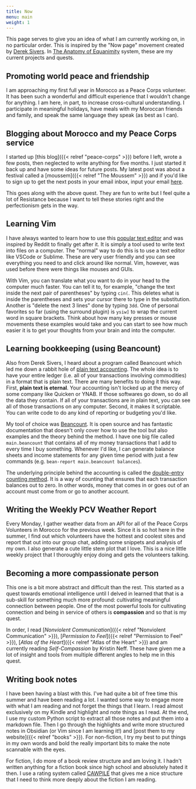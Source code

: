 ```yaml
---
title: Now
menu: main
weight: 1
---
```


This page serves to give you an idea of what I am currently working on, in no particular order. This is inspired by the "Now page" movement created by [Derek Sivers](https://nownownow.com/about). In [The Anatomy of Equanimity](https://anatomy.1651.org/) system, these are my current projects and quests.

## Promoting world peace and friendship

I am approaching my first full year in Morocco as a Peace Corps volunteer. It has been such a wonderful and difficult experience that I wouldn't change for anything. I am here, in part, to increase cross-cultural understanding. I participate in meaningful holidays, have meals with my Moroccan friends and family, and speak the same language they speak (as best as I can).

## Blogging about Morocco and my Peace Corps service

I started up [this blog]({{< relref "peace-corps" >}}) before I left, wrote a few posts, then neglected to write anything for five months. I just started it back up and have some ideas for future posts. My latest post was about a festival called a [moussem]({{< relref "The Moussem" >}}) and if you'd like to sign up to get the next posts in your email inbox, input your email [here](https://buttondown.email/Westley_Winks). 

This goes along with the above quest. They are fun to write but I feel quite a lot of Resistance because I want to tell these stories right and the perfectionism gets in the way.

## Learning Vim

I have always wanted to learn how to use this [popular text editor](https://www.vim.org/) and was inspired by Reddit to finally get after it. It is simply a tool used to write text into files on a computer. The "normal" way to do this is to use a text editor like VSCode or Sublime. These are very user friendly and you can see everything you need to and click around like normal. Vim, however, was used before there were things like mouses and GUIs.

With Vim, you can translate what you want to do in your head to the computer much faster. You can tell it to, for example, "change the text inside the next pair of parentheses" by typing `cin(`. This deletes what is inside the parentheses and sets your cursor there to type in the substitution. Another is "delete the next 3 lines" done by typing `3dd`. One of personal favorites so far (using the surround plugin) is `ysiw]` to wrap the current word in square brackets. Think about how many key presses or mouse movements these examples would take and you can start to see how much easier it is to get your thoughts from your brain and into the computer.

## Learning bookkeeping (using Beancount)

Also from Derek Sivers, I heard about a program called Beancount which led me down a rabbit hole of [plain text accounting](https://plaintextaccounting.org/). The whole idea is to have your entire ledger (i.e. all of your transactions involving commodities) in a format that is plain text. There are many benefits to doing it this way. First, **plain text is eternal**. Your accounting isn't locked up at the mercy of some company like Quicken or YNAB. If those softwares go down, so do all the data they contain. If all of your transactions are in plain text, you can see all of those transactions on any computer. Second, it makes it scriptable. You can write code to do any kind of reporting or budgeting you'd like.

My tool of choice was [Beancount](https://beancount.github.io/). It is open source and has fantastic documentation that doesn't only cover how to use the tool but also examples and the theory behind the method. I have one big file called `main.beancount` that contains all of my money transactions that I add to every time I buy something. Whenever I'd like, I can generate balance sheets and income statements for any given time period with just a few commands (e.g. `bean-report main.beancount balances`). 

The underlying principle behind the accounting is called the [double-entry counting method](https://beancount.github.io/docs/the_double_entry_counting_method.html). It is a way of counting that ensures that each transaction balances out to zero. In other words, money that comes in or goes out of an account must come from or go to another account.

## Writing the Weekly PCV Weather Report

Every Monday, I gather weather data from an API for all of the Peace Corps Volunteers in Morocco for the previous week. Since it is so hot here in the summer, I find out which volunteers have the hottest and coolest sites and report that out into our group chat, adding some snippets and analysis of my own. I also generate a cute little stem plot that I love. This is a nice little weekly project that I thoroughly enjoy doing and gets the volunteers talking.

## Becoming a more compassionate person

This one is a bit more abstract and difficult than the rest. This started as a quest towards emotional intelligence until I delved in learned that that is a sub-skill for something much more profound: cultivating meaningful connection between people. One of the most powerful tools for cultivating connection and being in service of others is **compassion** and so that is my quest.

In order, I read [*Nonviolent Communication*]({{< relref "Nonviolent Communication" >}}), [*Permission to Feel*]({{< relref "Permission to Feel" >}}), [*Atlas of the Heart*]({{< relref "Atlas of the Heart" >}}) and am currently reading *Self-Compassion* by Kristin Neff. These have given me a lot of insight and tools from multiple different angles to help me in this quest.

## Writing book notes

I have been having a blast with this. I've had quite a bit of free time this summer and have been reading a lot. I wanted some way to engage more with what I am reading and not forget the things that I learn. I read almost exclusively on my Kindle and highlight and note things as I read. At the end, I use my custom Python script to extract all those notes and put them into a markdown file. Then I go through the highlights and write more structured notes in Obsidian (or Vim since I am learning it!) and [post them to my website]({{< relref "books" >}}). For non-fiction, I try my best to put things in my own words and bold the really important bits to make the note scannable with the eyes. 

For fiction, I do more of a book review structure and am loving it. I hadn't written anything for a fiction book since high school and absolutely hated it then. I use a rating system called [CAWPILE](https://kristinkravesbooks.com/2020/09/14/cawpile-rating-system/) that gives me a nice structure that I need to think more deeply about the fiction I am reading.

